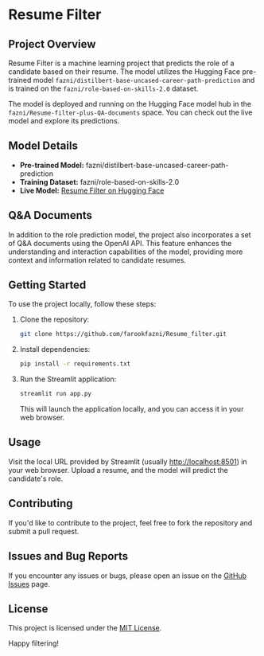 # Resume Filter

## Project Overview

Resume Filter is a machine learning project that predicts the role of a candidate based on their resume. The model utilizes the Hugging Face pre-trained model `fazni/distilbert-base-uncased-career-path-prediction` and is trained on the `fazni/role-based-on-skills-2.0` dataset.

The model is deployed and running on the Hugging Face model hub in the `fazni/Resume-filter-plus-QA-documents` space. You can check out the live model and explore its predictions.

## Model Details

- **Pre-trained Model:** fazni/distilbert-base-uncased-career-path-prediction
- **Training Dataset:** fazni/role-based-on-skills-2.0
- **Live Model:** [Resume Filter on Hugging Face](https://huggingface.co/fazni/Resume-filter-plus-QA-documents)

## Q&A Documents

In addition to the role prediction model, the project also incorporates a set of Q&A documents using the OpenAI API. This feature enhances the understanding and interaction capabilities of the model, providing more context and information related to candidate resumes.

## Getting Started

To use the project locally, follow these steps:

1. Clone the repository:

    ```bash
    git clone https://github.com/farookfazni/Resume_filter.git
    ```

2. Install dependencies:

    ```bash
    pip install -r requirements.txt
    ```

3. Run the Streamlit application:

    ```bash
    streamlit run app.py
    ```

   This will launch the application locally, and you can access it in your web browser.

## Usage

Visit the local URL provided by Streamlit (usually [http://localhost:8501](http://localhost:8501)) in your web browser. Upload a resume, and the model will predict the candidate's role.

## Contributing

If you'd like to contribute to the project, feel free to fork the repository and submit a pull request.

## Issues and Bug Reports

If you encounter any issues or bugs, please open an issue on the [GitHub Issues](https://github.com/farookfazni/Resume_filter/issues) page.

## License

This project is licensed under the [MIT License](LICENSE).

Happy filtering!
